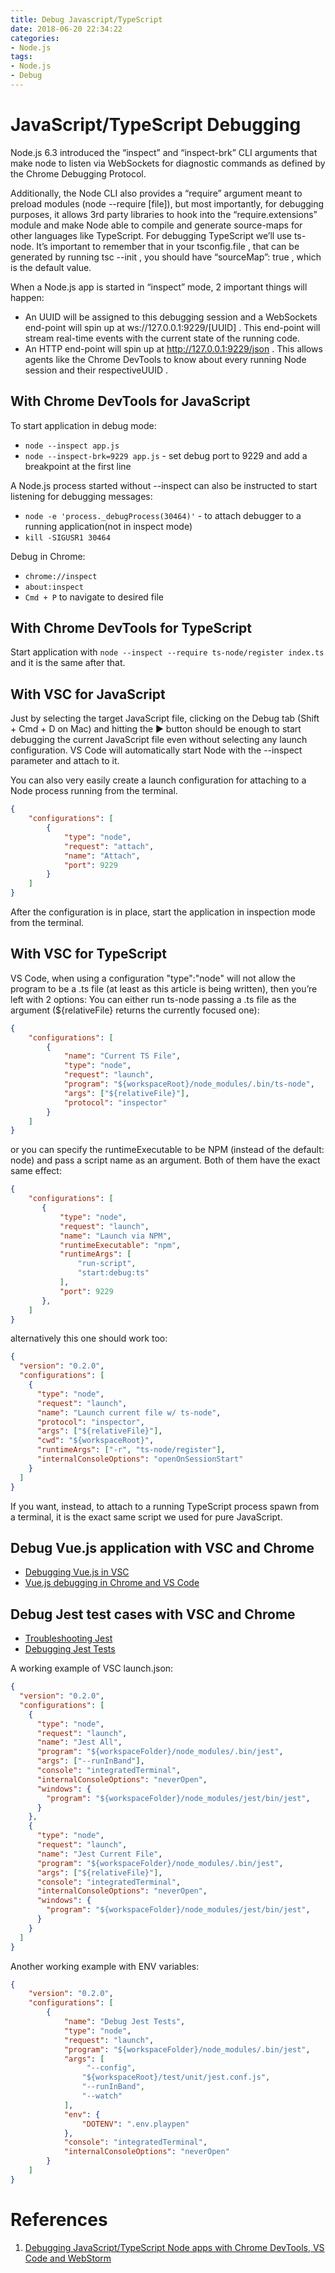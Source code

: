```yaml
---
title: Debug Javascript/TypeScript
date: 2018-06-20 22:34:22
categories:
- Node.js
tags:
- Node.js
- Debug
---
```

# JavaScript/TypeScript Debugging

Node.js 6.3 introduced the “inspect” and “inspect-brk” CLI arguments that make node to listen via WebSockets for diagnostic commands as defined by the Chrome Debugging Protocol.

<!-- more -->

Additionally, the Node CLI also provides a “require” argument meant to preload modules (node --require [file]), but most importantly, for debugging purposes, it allows 3rd party libraries to hook into the “require.extensions” module and make Node able to compile and generate source-maps for other languages like TypeScript. For debugging TypeScript we’ll use ts-node. It’s important to remember that in your tsconfig.file , that can be generated by running tsc --init , you should have “sourceMap”: true , which is the default value.

When a Node.js app is started in “inspect” mode, 2 important things will happen:

* An UUID will be assigned to this debugging session and a WebSockets end-point will spin up at ws://127.0.0.1:9229/[UUID] . This end-point will stream real-time events with the current state of the running code.
* An HTTP end-point will spin up at http://127.0.0.1:9229/json . This allows agents like the Chrome DevTools to know about every running Node session and their respectiveUUID .

## With Chrome DevTools for JavaScript

To start application in debug mode:
* `node --inspect app.js`
* `node --inspect-brk=9229 app.js` - set debug port to 9229 and add a breakpoint at the first line

A Node.js process started without --inspect can also be instructed to start listening for debugging messages:
* `node -e 'process._debugProcess(30464)'` - to attach debugger to a running application(not in inspect mode)
* `kill -SIGUSR1 30464`

Debug in Chrome:
* `chrome://inspect`
* `about:inspect`
* `Cmd + P` to navigate to desired file

## With Chrome DevTools for TypeScript

Start application with `node --inspect --require ts-node/register index.ts` and it is the same after that.

## With VSC for JavaScript

Just by selecting the target JavaScript file, clicking on the Debug tab (Shift + Cmd + D on Mac) and hitting the ▶️ button should be enough to start debugging the current JavaScript file even without selecting any launch configuration. VS Code will automatically start Node with the --inspect parameter and attach to it.

You can also very easily create a launch configuration for attaching to a Node process running from the terminal.
``` json
{
    "configurations": [
        {
            "type": "node",
            "request": "attach",
            "name": "Attach",
            "port": 9229
        }
    ]
}
```
After the configuration is in place, start the application in inspection mode from the terminal.

## With VSC for TypeScript

VS Code, when using a configuration "type":"node" will not allow the program to be a .ts file (at least as this article is being written), then you’re left with 2 options: You can either run ts-node passing a .ts file as the argument (${relativeFile} returns the currently focused one):

``` json
{
    "configurations": [
        {
            "name": "Current TS File",
            "type": "node",
            "request": "launch",
            "program": "${workspaceRoot}/node_modules/.bin/ts-node",
            "args": ["${relativeFile}"],
            "protocol": "inspector"
        }
    ]
}
```
or you can specify the runtimeExecutable to be NPM (instead of the default: node) and pass a script name as an argument. Both of them have the exact same effect:
``` json
{
    "configurations": [
       {
           "type": "node",
           "request": "launch",
           "name": "Launch via NPM",
           "runtimeExecutable": "npm",
           "runtimeArgs": [
               "run-script",
               "start:debug:ts"
           ],
           "port": 9229
       },
    ]
}
```
alternatively this one should work too:
``` json
{
  "version": "0.2.0",
  "configurations": [
    {
      "type": "node",
      "request": "launch",
      "name": "Launch current file w/ ts-node",
      "protocol": "inspector",
      "args": ["${relativeFile}"],
      "cwd": "${workspaceRoot}",
      "runtimeArgs": ["-r", "ts-node/register"],
      "internalConsoleOptions": "openOnSessionStart"
    }
  ]
}
```

If you want, instead, to attach to a running TypeScript process spawn from a terminal, it is the exact same script we used for pure JavaScript.

## Debug Vue.js application with VSC and Chrome
* [Debugging Vue.js in VSC](https://vuejs.org/v2/cookbook/debugging-in-vscode.html)
* [Vue.js debugging in Chrome and VS Code](https://github.com/Microsoft/vscode-recipes/tree/master/vuejs-cli)

## Debug Jest test cases with VSC and Chrome
* [Troubleshooting Jest](https://jestjs.io/docs/en/troubleshooting)
* [Debugging Jest Tests](https://github.com/Microsoft/vscode-recipes/tree/master/debugging-jest-tests)

A working example of VSC launch.json:

```json
{
  "version": "0.2.0",
  "configurations": [
    {
      "type": "node",
      "request": "launch",
      "name": "Jest All",
      "program": "${workspaceFolder}/node_modules/.bin/jest",
      "args": ["--runInBand"],
      "console": "integratedTerminal",
      "internalConsoleOptions": "neverOpen",
      "windows": {
        "program": "${workspaceFolder}/node_modules/jest/bin/jest",
      }
    },
    {
      "type": "node",
      "request": "launch",
      "name": "Jest Current File",
      "program": "${workspaceFolder}/node_modules/.bin/jest",
      "args": ["${relativeFile}"],
      "console": "integratedTerminal",
      "internalConsoleOptions": "neverOpen",
      "windows": {
        "program": "${workspaceFolder}/node_modules/jest/bin/jest",
      }
    }
  ]
}
```

Another working example with ENV variables:

```json
{
    "version": "0.2.0",
    "configurations": [
        {
            "name": "Debug Jest Tests",
            "type": "node",
            "request": "launch",
            "program": "${workspaceFolder}/node_modules/.bin/jest",
            "args": [
                 "--config",
                "${workspaceRoot}/test/unit/jest.conf.js",
                "--runInBand",
                "--watch"
            ],
            "env": {
                "DOTENV": ".env.playpen"
            },
            "console": "integratedTerminal",
            "internalConsoleOptions": "neverOpen"
        }
    ]
}
```

# References
1. [Debugging JavaScript/TypeScript Node apps with Chrome DevTools, VS Code and WebStorm](https://hackernoon.com/debugging-javascript-typescript-node-apps-with-chrome-devtools-vs-code-and-webstorm-97b882aee0ad)
